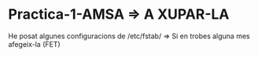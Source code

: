 # Practica-1-AMSA => A XUPAR-LA

He posat algunes configuracions de /etc/fstab/ => Si en trobes alguna mes afegeix-la (FET)
